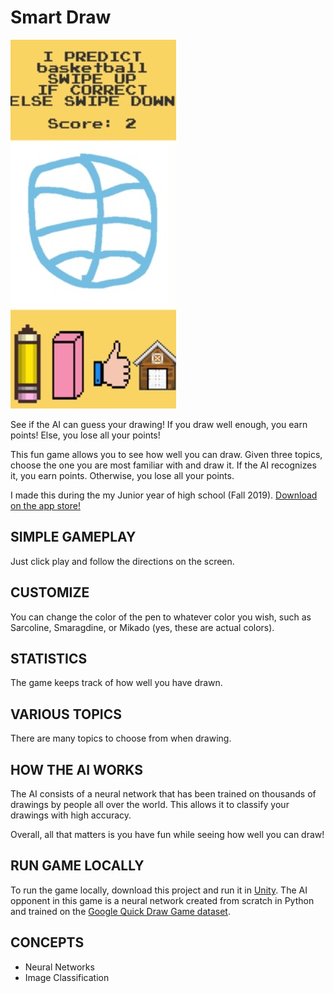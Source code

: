 # Smart Draw

![](smartdraw.png)

See if the AI can guess your drawing! If you draw well enough, you earn points! Else, you lose all your points!

This fun game allows you to see how well you can draw. Given three topics, choose the one you are most familiar with and draw it. If the AI recognizes it, you earn points. Otherwise, you lose all your points.

 I made this during the my Junior year of high school (Fall 2019).
[Download on the app store!](https://apps.apple.com/us/app/smartdraw/id1468990421)

## SIMPLE GAMEPLAY

Just click play and follow the directions on the screen.


## CUSTOMIZE

You can change the color of the pen to whatever color you wish, such as Sarcoline, Smaragdine, or Mikado (yes, these are actual colors).


## STATISTICS

The game keeps track of how well you have drawn.


## VARIOUS TOPICS

There are many topics to choose from when drawing.


## HOW THE AI WORKS

The AI consists of a neural network that has been trained on thousands of drawings by people all over the world. This allows it to classify your drawings with high accuracy.


Overall, all that matters is you have fun while seeing how well you can draw!

## RUN GAME LOCALLY

To run the game locally, download this project and run it in [Unity](https://unity.com/). The AI opponent in this game is a neural network created from scratch in Python and trained on the [Google Quick Draw Game dataset](https://github.com/googlecreativelab/quickdraw-dataset).

## CONCEPTS

- Neural Networks
- Image Classification

